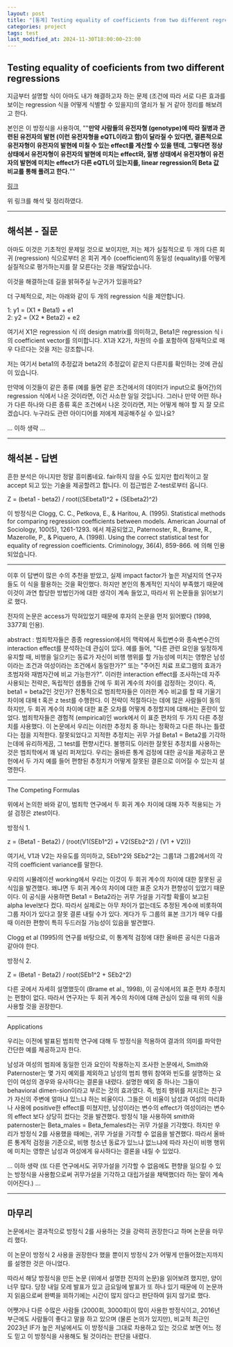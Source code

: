 ```yaml
---
layout: post
title: "[통계] Testing equality of coefficients from two different regressions"
categories: project
tags: test
last_modified_at: 2024-11-30T18:00:00~23:00
---  
```




## Testing equality of coeficients from two different regressions

지금부터 설명할 식이 아마도 내가 해결하고자 하는 문제 (조건에 따라 서로 다른 효과를 보이는 regression 식을 어떻게 식별할 수 있을지)의 열쇠가 될 거 같아 정리를 해보려고 한다.

본인은 이 방정식을 사용하여, ""**만약 사람들의 유전자형 (genotype)에 따라 질병과 관련된 유전자의 발현 (이런 유전자형을 eQTL이라고 함)이 달라질 수 있다면, 결론적으로 유전자형이 유전자의 발현에 미칠 수 있는 effect를 계산할 수 있을 텐데, 그렇다면 정상 상태에서 유전자형이 유전자의 발현에 미치는 effect와, 질병 상태에서 유전자형이 유전자의 발현에 미치는 effect가 다른 eQTL이 있는지를, linear regression의 Beta 값 비교를 통해 풀려고 한다.**""

[링크](https://stats.stackexchange.com/questions/93540/testing-equality-of-coefficients-from-two-different-regressions)   

위 링크를 해석 및 정리하였다.  

---  

## 해석본 - 질문  

아마도 이것은 기초적인 문제일 것으로 보이지만, 저는 제가 실질적으로 두 개의 다른 회귀 (regression) 식으로부터 온 회귀 계수 (coefficient)의 동일성 (equality)를 어떻게 실질적으로 평가하는지를 잘 모른다는 것을 깨달았습니다.  

이것을 해결하는데 길을 밝혀주실 누군가가 있을까요?  

더 구체적으로, 저는 아래와 같이 두 개의 regression 식을 제안합니다.  

1: y1 = (X1 * Beta1) + e1  
2: y2 = (X2 * Beta2) + e2  

여기서 X1은 regression 식 i의 design matrix를 의미하고, Beta1은 regression 식 i의 coefficient vector를 의미합니다. X1과 X2가, 차원의 수를 포함하여 잠재적으로 매우 다르다는 것을 저는 강조합니다.  

저는 여기서 beta1의 추정값과 beta2의 추정값이 같은지 다른지를 확인하는 것에 관심이 있습니다. 

만약에 이것들이 같은 종류 (예를 들면 같은 조건에서의 데이터가 input으로 들어간)의 regression 식에서 나온 것이라면, 이건 사소한 일일 것입니다. 그러나 만약 어떤 하나가 다른 하나와 다른 종류 혹은 조건에서 나온 것이라면, 저는 어떻게 해야 할 지 잘 모르겠습니다. 누구라도 관련 아이디어를 저에게 제공해주실 수 있나요?   

... 이하 생략 ...  

---  

## 해석본 - 답변  

흔한 분석은 아니지만 정말 흥미롭네요. fair하지 않을 수도 있지만 합리적이고 잘 accept 되고 있는 기술을 제공할려고 합니다. 이 접근법은 Z-test로부터 옵니다.  

Z = (beta1 - beta2) / root((SEbeta1)^2 + (SEbeta2)^2)  

이 방정식은 Clogg, C. C., Petkova, E., & Haritou, A. (1995). Statistical methods for comparing regression coefficients between models. American Journal of Sociology, 100(5), 1261-1293. 에서 제공되었고,  Paternoster, R., Brame, R., Mazerolle, P., & Piquero, A. (1998). Using the correct statistical test for equality of regression coefficients. Criminology, 36(4), 859-866. 에 의해 인용되었습니다.  

---  

이후 이 답변이 많은 수의 추천을 받았고, 실제 impact factor가 높은 저널지의 연구자들도 이 식을 활용하는 것을 확인했다. 하지만 본인의 통계적인 지식이 부족했기 때문에 이것이 과연 합당한 방법인가에 대한 생각이 계속 들었고, 따라서 위 논문들을 읽어보기로 했다.  

전자의 논문은 access가 막혀있었기 때문에 후자의 논문을 먼저 읽어봤다 (1998, 3377회 인용).  

abstract : 범죄학자들은 종종 regression에서의 맥락에서 독립변수와 종속변수간의 interaction effect를 분석하는데 관심이 있다. 예를 들어, "다른 관련 요인을 일정하게 유지할 때, 비행을 일으키는 동료가 자신이 비행 행위를 할 가능성에 미치는 영향은 남성이라는 조건과 여성이라는 조건에서 동일한가?" 또는 "주어진 치료 프로그램의 효과가 초범자와 재범자간에 비교 가능한가?". 이러한 interaction effect를 조사하는데 자주 사용되는 전략은, 독립적인 샘플들 간에 두 회귀 계수의 차이를 검정하는 것이다. 즉, beta1 = beta2인 것인가? 전통적으로 범죄학자들은 이러한 계수 비교를 할 때 기울기 차이에 대해 t 혹은 z test를 수행한다. 이 전략이 적절하다는 데에 많은 사람들이 동의하지만, 두 회귀 계수의 차이에 대한 표준 오차를 어떻게 추정할지에 대해서는 혼란이 있었다. 범죄학자들은 경험적 (empirical)인 work에서 이 표준 편차의 두 가지 다른 추정치를 사용했다. 이 논문에서 우리는 이러한 추정치 중 하나는 정확하고 다른 하나는 틀렸다는 점을 지적한다. 잘못되었다고 지적한 추정치는 귀무 가설 Beta1 = Beta2를 기각하는데에 유리하게끔, 그 test를 편향시킨다. 불행히도 이러한 잘못된 추정치를 사용하는 것은 범죄학에서 꽤 널리 퍼져있다. 우리는 올바른 통계 검정에 대한 공식을 제공하고 문헌에서 두 가지 예를 들어 편향된 추정치가 어떻게 잘못된 결론으로 이어질 수 있는지 설명한다.  

---  

The Competing Formulas  


위에서 논의한 바와 같이, 범죄학 연구에서 두 회귀 계수 차이에 대해 자주 적용되는 가설 검정은 ztest이다.  

방정식 1.

z = (Beta1 - Beta2) / (root(V1(SEb1^2) + V2(SEb2^2) / (V1 + V2))) 

여기서, V1과 V2는 자유도를 의미하고, SEb1^2와 SEb2^2는 그룹1과 그룹2에서의 각각의 coefficient variance를 말한다.

우리의 시뮬레이션 working에서 우리는 이것이 두 회귀 계수의 차이에 대한 잘못된 공식임을 발견했다. 왜냐면 두 회귀 계수의 차이에 대한 표준 오차가 편향성이 있었기 때문이다. 이 공식을 사용하면 Beta1 = Beta2라는 귀무 가설을 기각할 확률이 보고된 alpha level보다 컸다. 따라서 실제로는 아무 차이가 없는데도 추정된 계수에 비롯하여 그룹 차이가 있다고 잘못 결론 내릴 수가 있다. 게다가 두 그룹의 표본 크기가 매우 다를 때 이러한 편향이 특히 두드러질 가능성이 있음을 발견했다.  

Clogg et al (1995)의 연구를 바탕으로, 이 통계적 검정에 대한 올바른 공식은 다음과 같아야 한다.  

방정식 2.

Z = (Beta1 - Beta2) / root(SEb1^2 + SEb2^2)

다른 곳에서 자세히 설명했듯이 (Brame et al., 1998), 이 공식에서의 표준 편차 추정치는 편향이 없다. 따라서 연구자는 두 회귀 계수의 차이에 대해 관심이 있을 때 위의 식을 사용할 것을 권장한다.

---  

Applications  


우리는 이전에 발표된 범죄학 연구에 대해 두 방정식을 적용하여 결과의 의미를 파악한 간단한 예를 제공하고자 한다.  

남성과 여성의 범죄에 동일한 인과 요인이 작용하는지 조사한 논문에서, Smith와 Paternoster는 몇 가지 예외를 제외하고 남성의 범죄 행위 참여와 빈도를 설명하는 요인이 여성의 경우와 유사하다는 결론을 내렸다. 설명한 예외 중 하나는 그들이 behavioral dimen-sion이라고 부르는 것의 효과였다. 즉, 범죄 행위를 저지르는 친구가 자신의 주변에 얼마냐 있느냐 하는 비율이다. 그들은 이 비율이 남성과 여성의 마리화나 사용에 positive한 effect를 미쳤지만, 남성이라는 변수의 effect가 여성이라는 변수의 effect 보다 상당히 컸다는 것을 발견했다. 방정식 1을 사용하여 smith와 paternoster는 Beta_males = Beta_females라는 귀무 가설을 기각했다. 하지만 우리가 방정식 2를 사용했을 때에는, 귀무 가설을 기각할 수 없음을 발견했다. 따라서 올바른 통계적 검정을 기준으로, 비행 청소년 동료가 있느냐 없느냐에 따라 자신이 비행 행위에 미치는 영향은 남성과 여성에게 유사하다는 결론을 내릴 수 있었다. 


... 이하 생략 (또 다른 연구에서도 귀무가설을 기각할 수 없음에도 편향을 일으킬 수 있는 방정식을 사용함으로써 귀무가설을 기각하고 대립가설을 채택했더라 하는 말이 계속 이어진다.) ...   

---  

## 마무리  

논문에서는 결과적으로 방정식 2를 사용하는 것을 강력히 권장한다고 하며 논문을 마무리 했다.  

이 논문이 방정식 2 사용을 권장한다 했을 뿐이지 방정식 2가 어떻게 만들어졌는지까지를 설명한 것은 아니었다.  

따라서 해당 방정식을 만든 논문 (위에서 설명한 전자의 논문)을 읽어보려 했지만, 양이 너무 많다. 당장 내일 모레 발표가 있고 금요일에 발표가 또 하나 있기 때문에 이 논문까지 읽음으로써 완벽을 꾀하기에는 시간이 많지 않다고 판단하여 읽지 않기로 했다.

어쨋거나 다른 수많은 사람들 (2000회, 3000회)이 많이 사용한 방정식이고, 2016년 부근에도 사람들이 좋다고 말을 하고 있으며 (물론 논의가 있지만), 비교적 최근인 2023년 IF가 높은 저널에서도 이 방정식을 그대로 차용하고 있는 것으로 보면 어느 정도 믿고 이 방정식을 사용해도 될 것이라는 판단을 내렸다.  

